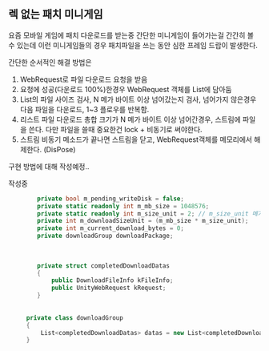  
## 렉 없는 패치 미니게임
 
  요즘 모바일 게임에 패치 다운로드를 받는중 간단한 미니게임이 들어가는걸 간간히 볼 수 있는데 이런 미니게임들의 경우
  패치파일을 쓰는 동안 심한 프레임 드랍이 발생한다.
  
  간단한 순서적인 해결 방법은 
  
  1. WebRequest로 파일 다운로드 요청을 받음
  2. 요청에 성공(다운로드 100%)한경우 WebRequest 객체를 List에 담아둠
  3. List의 파일 사이즈 검사, N 메가 바이트 이상 넘어갔는지 검사, 넘어가지 않은경우 다음 파일을 다운로드, 1~3 플로우를 반복함.
  4. 리스트 파일 다운로드 총합 크기가 N 메가 바이트 이상 넘어간경우, 스트림에 파일을 쓴다. 다만 파일을 쓸때 중요한건 lock + 비동기로 써야한다.
  5. 스트림 비동기 메소드가 끝나면 스트림을 닫고, WebRequest객체를 메모리에서 해제한다. (DisPose)
   
  구현 방법에 대해 작성예정..


작성중

```cs
        private bool m_pending_writeDisk = false; 
        private static readonly int m_mb_size = 1048576;
        private static readonly int m_size_unit = 2; // m_size_unit 메가바이트 
        private int m_downloadSizeUnit = (m_mb_size * m_size_unit); 
        private int m_current_download_bytes = 0;
        private downloadGroup downloadPackage;
		
		
		
	    private struct completedDownloadDatas
        {
            public DownloadFileInfo kFileInfo;
            public UnityWebRequest kRequest;
        }
		
		
	 private class downloadGroup
     {
		 List<completedDownloadDatas> datas = new List<completedDownloadDatas>();
     }
```